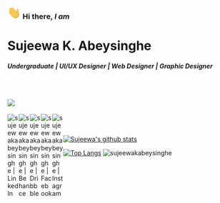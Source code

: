 <h3><img src="https://github.com/sujeewakabeysinghe/sujeewakabeysinghe/blob/main/wave.gif" width="30px"> Hi there, <i>I am</i></h3>
<h1 align="left" color="red"><b>Sujeewa K. Abeysinghe</b></h1><h4><i>Undergraduate | UI/UX Designer | Web Designer | Graphic Designer</i></h4>

</br></br>

[![](https://github-readme-stackoverflow.vercel.app/?userID=9439677)](https://stackoverflow.com/users/9439677/sujeewa-k-abeysinghe)

[<img align="left" alt="sujeewakabeysinghe | LinkedIn" width="25px" src="https://cdn.jsdelivr.net/npm/simple-icons@v3/icons/linkedin.svg" />][LinkedIn]
[<img align="left" alt="sujeewakabeysinghe | Behance" width="25px" src="https://cdn.jsdelivr.net/npm/simple-icons@3.4.1/icons/behance.svg" />][Behance]
[<img align="left" alt="sujeewakabeysinghe | Dribbble" width="25px" src="https://cdn.jsdelivr.net/npm/simple-icons@3.4.1/icons/dribbble.svg" />][Dribbble]
[<img align="left" alt="sujeewakabeysinghe | Facebook" width="25px" src="https://cdn.jsdelivr.net/npm/simple-icons@3.4.1/icons/facebook.svg" />][Facebook]
[<img align="left" alt="sujeewakabeysinghe | Instagram" width="25px" src="https://cdn.jsdelivr.net/npm/simple-icons@3.4.1/icons/instagram.svg" />][Instagram]

</br></br>

[![Sujeewa's github stats](https://github-readme-stats.vercel.app/api?username=sujeewakabeysinghe&include_all_commits=true&show_icons=true&theme=dark&count_private=true)](https://github.com/sujeewakabeysinghe)

[![Top Langs](https://github-readme-stats.vercel.app/api/top-langs/?username=sujeewakabeysinghe&theme=dark)](https://github.com/sujeewakabeysinghe)
<img src="https://komarev.com/ghpvc/?username=sujeewakabeysinghe" alt="sujeewakabeysinghe" />

[LinkedIn]: https://linkedin.com/in/sujeewakabeysinghe
[StackOverFlow]: https://stackoverflow.com/users/9439677/sujeewa-k-abeysinghe
[Behance]: https://www.behance.net/sujeewakabeysinghe
[Dribbble]: https://dribbble.com/sujeewakabeysinghe
[Facebook]: https://www.facebook.com/sujeewakabeysinghe
[Instagram]: https://www.instagram.com/sujeewakabeysinghe
